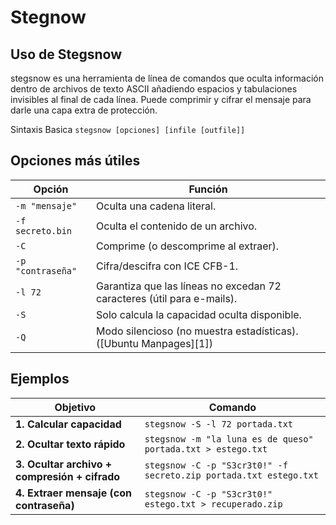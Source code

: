 # Stegnow

## Uso de Stegsnow
stegsnow es una herramienta de línea de comandos que oculta información dentro de archivos de texto ASCII añadiendo espacios y tabulaciones invisibles al final de cada línea. Puede comprimir y cifrar el mensaje para darle una capa extra de protección.

Sintaxis Basica
`stegsnow [opciones] [infile [outfile]]`

## Opciones más útiles
| Opción            | Función                                                                |
| ----------------- | ---------------------------------------------------------------------- |
| `-m "mensaje"`    | Oculta una cadena literal.                                             |
| `-f secreto.bin`  | Oculta el contenido de un archivo.                                     |
| `-C`              | Comprime (o descomprime al extraer).                                   |
| `-p "contraseña"` | Cifra/descifra con ICE CFB-1.                                          |
| `-l 72`           | Garantiza que las líneas no excedan 72 caracteres (útil para e-mails). |
| `-S`              | Solo calcula la capacidad oculta disponible.                           |
| `-Q`              | Modo silencioso (no muestra estadísticas).([Ubuntu Manpages][1])       |


## Ejemplos
| Objetivo                                      | Comando                                                           |
| --------------------------------------------- | ----------------------------------------------------------------- |
| **1. Calcular capacidad**                     | `stegsnow -S -l 72 portada.txt`                                   |
| **2. Ocultar texto rápido**                   | `stegsnow -m "la luna es de queso" portada.txt > estego.txt`      |
| **3. Ocultar archivo + compresión + cifrado** | `stegsnow -C -p "S3cr3t0!" -f secreto.zip portada.txt estego.txt` |
| **4. Extraer mensaje (con contraseña)**       | `stegsnow -C -p "S3cr3t0!" estego.txt > recuperado.zip`           |
